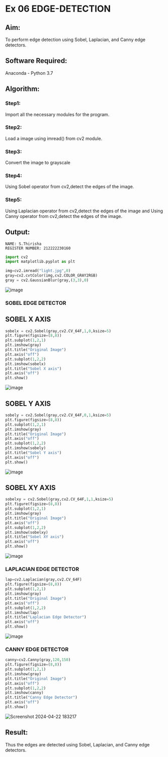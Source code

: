# Ex 06 EDGE-DETECTION
## Aim:
To perform edge detection using Sobel, Laplacian, and Canny edge detectors.

## Software Required:
Anaconda - Python 3.7

## Algorithm:
### Step1:
Import all the necessary modules for the program.

### Step2:
Load a image using imread() from cv2 module.

### Step3:
Convert the image to grayscale

### Step4:
Using Sobel operator from cv2,detect the edges of the image.

### Step5:

Using Laplacian operator from cv2,detect the edges of the image and Using Canny operator from cv2,detect the edges of the image.

## Output:
```
NAME: S.Thirisha
REGISTER NUMBER: 212222230160
```

```python
import cv2
import matplotlib.pyplot as plt

img=cv2.imread("light.jpg",0)
gray=cv2.cvtColor(img,cv2.COLOR_GRAY2RGB)
gray = cv2.GaussianBlur(gray,(3,3),0)
```
![image](https://github.com/Thirisha-s/EDGE-DETECTION/assets/120380280/ff55227f-6613-4fe8-832b-dac8762f3465)


### SOBEL EDGE DETECTOR

## SOBEL X AXIS
```python
sobelx = cv2.Sobel(gray,cv2.CV_64F,1,0,ksize=5)
plt.figure(figsize=(8,8))
plt.subplot(1,2,1)
plt.imshow(gray)
plt.title("Original Image")
plt.axis("off")
plt.subplot(1,2,2)
plt.imshow(sobelx)
plt.title("Sobel X axis")
plt.axis("off")
plt.show()
```
![image](https://github.com/Thirisha-s/EDGE-DETECTION/assets/120380280/27892053-ce84-4cb0-b173-0d71b3bc8e5c)


## SOBEL Y AXIS
```python
sobely = cv2.Sobel(gray,cv2.CV_64F,0,1,ksize=5)
plt.figure(figsize=(8,8))
plt.subplot(1,2,1)
plt.imshow(gray)
plt.title("Original Image")
plt.axis("off")
plt.subplot(1,2,2)
plt.imshow(sobely)
plt.title("Sobel Y axis")
plt.axis("off")
plt.show()
```
![image](https://github.com/Thirisha-s/EDGE-DETECTION/assets/120380280/42ec975f-a463-4850-afec-719f822513b0)


## SOBEL XY AXIS
```python
sobelxy = cv2.Sobel(gray,cv2.CV_64F,1,1,ksize=5)
plt.figure(figsize=(8,8))
plt.subplot(1,2,1)
plt.imshow(gray)
plt.title("Original Image")
plt.axis("off")
plt.subplot(1,2,2)
plt.imshow(sobelxy)
plt.title("Sobel XY axis")
plt.axis("off")
plt.show()
```
![image](https://github.com/Thirisha-s/EDGE-DETECTION/assets/120380280/f34b4830-70b4-4248-a9f8-d0a94c9cc58b)


### LAPLACIAN EDGE DETECTOR
```python
lap=cv2.Laplacian(gray,cv2.CV_64F)
plt.figure(figsize=(8,8))
plt.subplot(1,2,1)
plt.imshow(gray)
plt.title("Original Image")
plt.axis("off")
plt.subplot(1,2,2)
plt.imshow(lap)
plt.title("Laplacian Edge Detector")
plt.axis("off")
plt.show()
```
![image](https://github.com/Thirisha-s/EDGE-DETECTION/assets/120380280/e6271081-a480-4794-9433-73f3a0de5a18)

### CANNY EDGE DETECTOR
```python
canny=cv2.Canny(gray,120,150)
plt.figure(figsize=(8,8))
plt.subplot(1,2,1)
plt.imshow(gray)
plt.title("Original Image")
plt.axis("off")
plt.subplot(1,2,2)
plt.imshow(canny)
plt.title("Canny Edge Detector")
plt.axis("off")
plt.show()
```
![Screenshot 2024-04-22 183217](https://github.com/Thirisha-s/EDGE-DETECTION/assets/120380280/413d3a7c-0532-4d10-bd98-bea101931f5c)

## Result:
Thus the edges are detected using Sobel, Laplacian, and Canny edge detectors.
